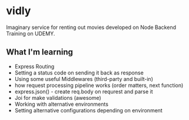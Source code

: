# vidly
Imaginary service for renting out movies developed on Node Backend Training on UDEMY.

## What I'm learning

* Express Routing
* Setting a status code on sending it back as response
* Using some useful Middlewares (third-party and built-in)
* how request processing pipeline works (order matters, next function)
* express.json() - create req.body on requrest and parse it
* Joi for make validations (awesome)
* Working with alternative environments
* Setting alternative configurations depending on environment

